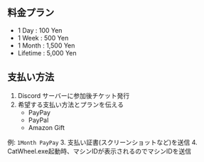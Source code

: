 ## 料金プラン
- 1 Day : 100 Yen
- 1 Week : 500 Yen
- 1 Month : 1,500 Yen
- Lifetime : 5,000 Yen

## 支払い方法
1. Discord サーバーに参加後チケット発行
2. 希望する支払い方法とプランを伝える
    - PayPay
    - PayPal
    - Amazon Gift

  例: `1Month PayPay`
3. 支払い証書(スクリーンショットなど)を送信
4. CatWheel.exe起動時、マシンIDが表示されるのでマシンIDを送信
